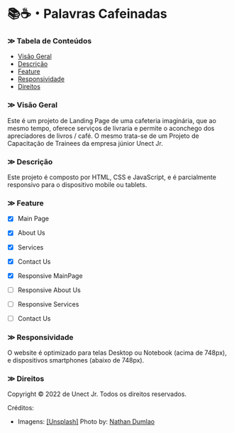 # 📚☕️・Palavras Cafeinadas 

### ≫ Tabela de Conteúdos
<!--ts-->
   * [Visão Geral](#Overview)
   * [Descrição](#Description)
   * [Feature](#Feature)
   * [Responsividade](#Responsive)
   * [Direitos](#Rights)
<!--te-->

### ≫ Visão Geral <a name="Overview"></a>
Este é um projeto de Landing Page de uma cafeteria imaginária, que ao mesmo tempo, oferece serviços de livraria e permite o aconchego dos apreciadores de livros / café.
O mesmo trata-se de um Projeto de Capacitação de Trainees da empresa júnior Unect Jr.


### ≫ Descrição <a name="Description"></a>
Este projeto é composto por HTML, CSS e JavaScript, e é parcialmente responsivo para o dispositivo mobile ou tablets.

### ≫ Feature <a name="Feature"></a>
- [x] Main Page
- [x] About Us
- [x] Services
- [x] Contact Us

- [x] Responsive MainPage
- [ ] Responsive About Us
- [ ] Responsive Services
- [ ] Contact Us


### ≫ Responsividade <a name="Responsive"></a>
O website é optimizado para telas Desktop ou Notebook (acima de 748px), e dispositivos smartphones (abaixo de 748px).

### ≫ Direitos <a name="Rights"></a>
Copyright © 2022 de Unect Jr.
Todos os direitos reservados.

Créditos:
   * Imagens: <a href="https://unsplash.com/ja?utm_source=unsplash&utm_medium=referral&utm_content=creditCopyText">[Unsplash]</a> Photo by: <a href="https://unsplash.com/@nate_dumlao?utm_source=unsplash&utm_medium=referral&utm_content=creditCopyText">Nathan Dumlao</a>